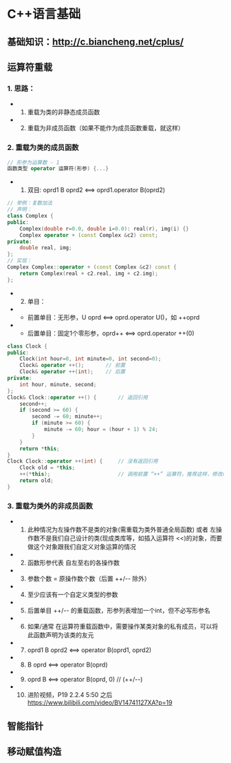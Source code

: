 # C++语言基础

## 基础知识：http://c.biancheng.net/cplus/


## 运算符重载
### 1. 思路：
- 1) 重载为类的非静态成员函数
- 2) 重载为非成员函数（如果不能作为成员函数重载，就这样）
### 2. 重载为类的成员函数
``` c++
// 形参为运算数 - 1
函数类型 operator 运算符(形参) {...}
```

- 1) 双目: oprd1 B oprd2  <==>  oprd1.operator B(oprd2)
``` c++
// 举例：复数加法
// 声明：
class Complex {
public:
    Complex(double r=0.0, double i=0.0): real(r), img(i) {}
    Complex operator + (const Complex &c2) const;
private:
    double real, img;
};
// 实现：
Complex Complex::operator + (const Complex &c2) const {
    return Complex(real + c2.real, img + c2.img);
};
```
- 2) 单目：
- - 前置单目：无形参，U oprd  <==>  oprd.operator U()，如 ++oprd
- - 后置单目：固定1个零形参，oprd++  <==>  oprd.operator ++(0)
``` c++
class Clock {
public:
    Clock(int hour=0, int minute=0, int second=0);
    Clock& operator ++();       // 前置
    Clock& operator ++(int);    // 后置
private:
    int hour, minute, second;
};
Clock& Clock::operator ++() {       // 返回引用
    second++;
    if (second >= 60) {
        second -= 60; minute++;
        if (minute >= 60) {
            minute -= 60; hour = (hour + 1) % 24;
        }
    }
    return *this;
}
Clock Clock::operator ++(int) {     // 没有返回引用
    Clock old = *this;
    ++(*this);                      // 调用前置 “++” 运算符，推荐这样，修改统一
    return old;
}
```
### 3. 重载为类外的非成员函数
- 1) 此种情况为左操作数不是类的对象(需重载为类外普通全局函数) 或者 左操作数不是我们自己设计的类(现成类库等，如插入运算符 <<)的对象，而要做这个对象跟我们自定义对象运算的情况
- 2) 函数形参代表 自左至右的各操作数
- 3) 参数个数 = 原操作数个数（后置 ++/-- 除外）
- 4) 至少应该有一个自定义类型的参数
- 5) 后置单目 ++/-- 的重载函数，形参列表增加一个int，但不必写形参名
- 6) 如果/通常 在运算符重载函数中，需要操作某类对象的私有成员，可以将此函数声明为该类的友元
- 7) oprd1 B oprd2  <==>  operator B(oprd1, oprd2)
- 8) B oprd  <==>  operator B(oprd)
- 9) oprd B  <==>  operator B(oprd, 0)    // (++/--)
- 10) 进阶视频，P19 2.2.4 5:50 之后 https://www.bilibili.com/video/BV14741127XA?p=19

## 智能指针


## 移动赋值构造




